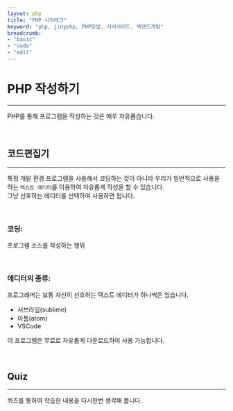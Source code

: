 ```yaml
---
layout: php
title: "PHP 시작테크"
keyword: "php, jinyphp, PHP문법, 서버사이드, 백앤드개발"
breadcrumb:
- "basic"
- "code"
- "edit"
---
```


# PHP 작성하기
---
PHP를 통해 프로그램을 작성하는 것은 매우 자유롭습니다. 

<br>

## 코드편집기
---
특정 개발 환경 프로그램을 사용해서 코딩하는 것이 아니라 우리가 일반적으로 사용을 하는 `텍스트 에디터`를 이용하여 자유롭게 작성을 할 수 있습니다.  
그냥 선호하는 에디터를 선택하여 사용하면 됩니다.  

<br>

### 코딩:  
프로그램 소스를 작성하는 행위  

<br>

### 에디터의 종류:  
프로그래머는 보통 자신이 선호하는 텍스트 에디터가 하나씩은 있습니다.  

* 서브라임(sublime)
* 아톰(atom)
* VSCode  

이 프로그램은 무료로 자유롭게 다운로드하여 사용 가능합니다.  

<br>

## Quiz
---
퀴즈를 통하여 학습한 내용을 다시한번 생각해 봅니다.

<br>

<br>
